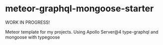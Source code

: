 # meteor-graphql-mongoose-starter

WORK IN PROGRESS!

Meteor template for my projects. Using Apollo Server@4 type-graphql and mongoose with typegoose
